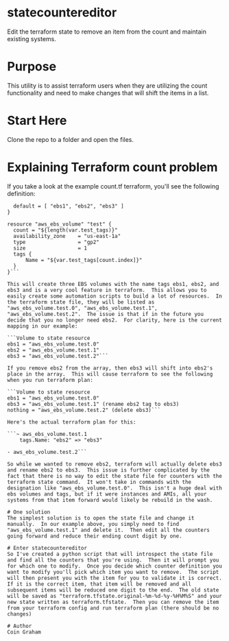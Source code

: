 # statecountereditor
Edit the terraform state to remove an item from the count and maintain existing systems. 

# Purpose
This utility is to assist terraform users when they are utilizing the count functionality and need to make changes that will shift the items in a list.

# Start Here
Clone the repo to a folder and open the files.

# Explaining Terraform count problem
If you take a look at the example count.tf terraform, you'll see the following definition:

```variable "test_tags" {
  default = [ "ebs1", "ebs2", "ebs3" ]
}

resource "aws_ebs_volume" "test" {
  count = "${length(var.test_tags)}"
  availability_zone    = "us-east-1a"
  type                 = "gp2"
  size                 = 1
  tags {
      Name = "${var.test_tags[count.index]}"
  }
}```

This will create three EBS volumes with the name tags ebs1, ebs2, and ebs3 and is a very cool feature in terraform.  This allows you to easily create some automation scripts to build a lot of resources.  In the terraform state file, they will be listed as "aws_ebs_volume.test.0", "aws_ebs_volume.test.1", "aws_ebs_volume.test.2".  The issue is that if in the future you decide that you no longer need ebs2.  For clarity, here is the current mapping in our example:

```Volume to state resource
ebs1 = "aws_ebs_volume.test.0"
ebs2 = "aws_ebs_volume.test.1"
ebs3 = "aws_ebs_volume.test.2"```

If you remove ebs2 from the array, then ebs3 will shift into ebs2's place in the array.  This will cause terraform to see the following when you run terraform plan:

```Volume to state resource
ebs1 = "aws_ebs_volume.test.0"
ebs3 = "aws_ebs_volume.test.1" (rename ebs2 tag to ebs3)
nothing = "aws_ebs_volume.test.2" (delete ebs3)```

Here's the actual terraform plan for this:

```~ aws_ebs_volume.test.1
    tags.Name: "ebs2" => "ebs3"

- aws_ebs_volume.test.2```

So while we wanted to remove ebs2, terraform will actually delete ebs3 and rename ebs2 to ebs3.  This issue is further complicated by the fact that there is no way to edit the state file for counters with the terraform state command.  It won't take in commands with the designation like "aws_ebs_volume.test.0".  This isn't a huge deal with ebs volumes and tags, but if it were instances and AMIs, all your systems from that item forward would likely be rebuild in the wash.

# One solution
The simplest solution is to open the state file and change it manually.  In our example above, you simply need to find "aws_ebs_volume.test.1" and delete it.  Then edit all the counters going forward and reduce their ending count digit by one.

# Enter statecountereditor
So I've created a python script that will introspect the state file and find all the counters that you're using.  Then it will prompt you for which one to modify.  Once you decide which counter definition you want to modify you'll pick which item you want to remove.  The script will then present you with the item for you to validate it is correct.  If it is the correct item, that item will be removed and all subsequent items will be reduced one digit to the end.  The old state will be saved as "terraform.tfstate.original-%m-%d-%y-%H%M%S" and your new state written as terraform.tfstate.  Then you can remove the item from your terraform config and run terraform plan (there should be no changes)

# Author
Coin Graham



